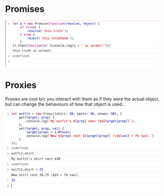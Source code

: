 


# Promises

<img src="./images/my-promise-example.png" width="500">

# Proxies
Proxies are cool b/c you interact with them as if they were the actual object, but can change 
the behaviours of how that object is used...

<img src="./images/my-proxy-example.png" width="500">
